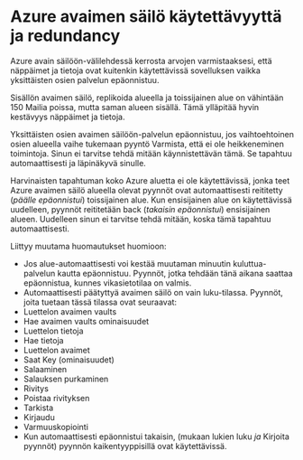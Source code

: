 <properties
    pageTitle="Mitä tehdä, jos Azure palvelun häiriöitä, jotka vaikuttavat Azure avaimen säilö | Microsoft Azure"
    description="Katso, mitä tehdään, jos Azure keskeytetty, jotka vaikuttavat Azure avaimen säilö."
    services="key-vault"
    documentationCenter=""
    authors="adamglick"
    manager="mbaldwin"
    editor=""/>

<tags
    ms.service="key-vault"
    ms.workload="key-vault"
    ms.tgt_pltfrm="na"
    ms.devlang="na"
    ms.topic="article"
    ms.date="08/26/2016"
    ms.author="sumedhb;aglick"/>


# <a name="azure-key-vault-availability-and-redundancy"></a>Azure avaimen säilö käytettävyyttä ja redundancy

Azure avain säilöön-välilehdessä kerrosta arvojen varmistaaksesi, että näppäimet ja tietoja ovat kuitenkin käytettävissä sovelluksen vaikka yksittäisten osien palvelun epäonnistuu.

Sisällön avaimen säilö, replikoida alueella ja toissijainen alue on vähintään 150 Mailia poissa, mutta saman alueen sisällä. Tämä ylläpitää hyvin kestävyys näppäimet ja tietoja.

Yksittäisten osien avaimen säilöön-palvelun epäonnistuu, jos vaihtoehtoinen osien alueella vaihe tukemaan pyyntö Varmista, että ei ole heikkeneminen toimintoja. Sinun ei tarvitse tehdä mitään käynnistettävän tämä. Se tapahtuu automaattisesti ja läpinäkyvä sinulle.

Harvinaisten tapahtuman koko Azure aluetta ei ole käytettävissä, jonka teet Azure avaimen säilö alueella olevat pyynnöt ovat automaattisesti reititetty (*päälle epäonnistui*) toissijainen alue. Kun ensisijainen alue on käytettävissä uudelleen, pyynnöt reititetään back (*takaisin epäonnistui*) ensisijainen alueen. Uudelleen sinun ei tarvitse tehdä mitään, koska tämä tapahtuu automaattisesti.

Liittyy muutama huomautukset huomioon:

* Jos alue-automaattisesti voi kestää muutaman minuutin kuluttua-palvelun kautta epäonnistuu. Pyynnöt, jotka tehdään tänä aikana saattaa epäonnistua, kunnes vikasietotilaa on valmis.
* Automaattisesti päätyttyä avaimen säilö on vain luku-tilassa. Pyynnöt, joita tuetaan tässä tilassa ovat seuraavat:
 * Luettelon avaimen vaults
 * Hae avaimen vaults ominaisuudet
 * Luettelon tietoja
 * Hae tietoja
 * Luettelon avaimet
 * Saat Key (ominaisuudet)
 * Salaaminen
 * Salauksen purkaminen
 * Rivitys
 * Poistaa rivityksen
 * Tarkista
 * Kirjaudu
 * Varmuuskopiointi
* Kun automaattisesti epäonnistui takaisin, (mukaan lukien luku *ja* Kirjoita pyynnöt) pyynnön kaikentyyppisillä ovat käytettävissä.
